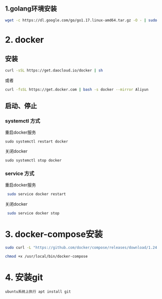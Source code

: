 ## 1.golang环境安装
```bash
wget -c https://dl.google.com/go/go1.17.linux-amd64.tar.gz -O - | sudo tar -xz -C /usr/local | ln -s /usr/local/go/bin/go  /usr/bin/go

```
# 2. docker
## 安装
```bash
curl -sSL https://get.daocloud.io/docker | sh
```
或者
```bash
curl -fsSL https://get.docker.com | bash -s docker --mirror Aliyun
```
## 启动、停止

### systemctl 方式

重启docker服务

```
sudo systemctl restart docker
```

 关闭docker

```
sudo systemctl stop docker
```

### service 方式

重启docker服务

```bash
 sudo service docker restart
```

 关闭docker

```bash
 sudo service docker stop
```

# 3. docker-compose安装

```bash
sudo curl -L "https://github.com/docker/compose/releases/download/1.24.1/docker-compose-$(uname -s)-$(uname -m)" -o /usr/local/bin/docker-compose
```

```bash
chmod +x /usr/local/bin/docker-compose
```

# 4. 安装git
```
ubuntu系统上执行 apt install git
```

